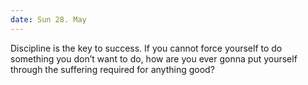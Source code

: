 ```yaml
---
date: Sun 28. May
---
```


Discipline is the key to success. If you cannot force yourself to do something you don’t want to do, how are you ever gonna put yourself through the suffering required for anything good?

